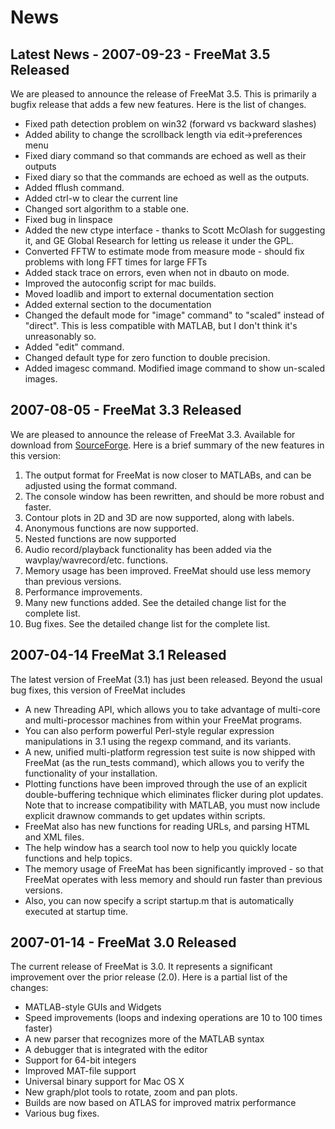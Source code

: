 News
====

Latest News - 2007-09-23 - FreeMat 3.5 Released
-----------------------------------------------
We are pleased to announce the release of FreeMat 3.5. This is primarily a bugfix release that adds a few new features. Here is the list of changes.

 * Fixed path detection problem on win32 (forward vs backward slashes)
 * Added ability to change the scrollback length via edit->preferences menu
 * Fixed diary command so that commands are echoed as well as their outputs
 * Fixed diary so that the commands are echoed as well as the outputs.
 * Added fflush command.
 * Added ctrl-w to clear the current line
 * Changed sort algorithm to a stable one.
 * Fixed bug in linspace
 * Added the new ctype interface - thanks to Scott McOlash for suggesting it, and GE Global Research for letting us release it under the GPL.
 * Converted FFTW to estimate mode from measure mode - should fix problems with long FFT times for large FFTs
 * Added stack trace on errors, even when not in dbauto on mode.
 * Improved the autoconfig script for mac builds.
 * Moved loadlib and import to external documentation section
 * Added external section to the documentation
 * Changed the default mode for "image" command" to "scaled" instead of "direct". This is less compatible with MATLAB, but I don't think it's unreasonably so.
 * Added "edit" command.
 * Changed default type for zero function to double precision.
 * Added imagesc command. Modified image command to show un-scaled images. 

2007-08-05 - FreeMat 3.3 Released
---------------------------------
We are pleased to announce the release of FreeMat 3.3. Available for download from [SourceForge](http://freemat.sf.net "Download from SourceForge"). Here is a brief summary of the new features in this version:

1. The output format for FreeMat is now closer to MATLABs, and can be adjusted using the format command.
2. The console window has been rewritten, and should be more robust and faster.
3. Contour plots in 2D and 3D are now supported, along with labels.
4. Anonymous functions are now supported.
5. Nested functions are now supported
6. Audio record/playback functionality has been added via the wavplay/wavrecord/etc. functions.
7. Memory usage has been improved. FreeMat should use less memory than previous versions.
8. Performance improvements.
9. Many new functions added. See the detailed change list for the complete list.
10. Bug fixes. See the detailed change list for the complete list.

2007-04-14  FreeMat 3.1 Released
--------------------------------
The latest version of FreeMat (3.1) has just been released. Beyond the usual bug fixes, this version of FreeMat includes

 * A new Threading API, which allows you to take advantage of multi-core and multi-processor machines from within your FreeMat programs.
 * You can also perform powerful Perl-style regular expression manipulations in 3.1 using the regexp command, and its variants.
 * A new, unified multi-platform regression test suite is now shipped with FreeMat (as the run\_tests command), which allows you to verify the functionality of your installation.
 * Plotting functions have been improved through the use of an explicit double-buffering technique which eliminates flicker during plot updates. Note that to increase compatibility with MATLAB, you must now include explicit drawnow commands to get updates within scripts.
 * FreeMat also has new functions for reading URLs, and parsing HTML and XML files.
 * The help window has a search tool now to help you quickly locate functions and help topics.
 * The memory usage of FreeMat has been significantly improved - so that FreeMat operates with less memory and should run faster than previous versions.
 * Also, you can now specify a script startup.m that is automatically executed at startup time.

2007-01-14  - FreeMat 3.0 Released
----------------------------------
The current release of FreeMat is 3.0. It represents a significant improvement over the prior release (2.0). Here is a partial list of the changes:

 * MATLAB-style GUIs and Widgets
 * Speed improvements (loops and indexing operations are 10 to 100 times faster)
 * A new parser that recognizes more of the MATLAB syntax
 * A debugger that is integrated with the editor
 * Support for 64-bit integers
 * Improved MAT-file support
 * Universal binary support for Mac OS X
 * New graph/plot tools to rotate, zoom and pan plots.
 * Builds are now based on ATLAS for improved matrix performance
 * Various bug fixes. 